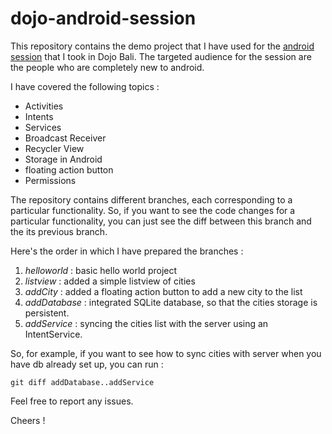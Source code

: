 # dojo-android-session
This repository contains the demo project that I have used for the [android session](https://www.facebook.com/events/191970791469103/) that I took in Dojo Bali.
The targeted audience for the session are the people who are completely new to android.


I have covered the following topics :

- Activities
- Intents
- Services
- Broadcast Receiver
- Recycler View
- Storage in Android
- floating action button
- Permissions


The repository contains different branches, each corresponding to a particular functionality. So, if you want to see the code changes for a particular functionality, you can just see the diff between this branch and the its previous branch. 

Here's the order in which I have prepared the branches :

1. *helloworld* : basic hello world project
2. *listview* : added a simple listview of cities
3. *addCity* : added a floating action button to add a new city to the list
4. *addDatabase* : integrated SQLite database, so that the cities storage is persistent.
5. *addService* : syncing the cities list with the server using an IntentService.

So, for example, if you want to see how to sync cities with server when you have db already set up, you can run :

`git diff addDatabase..addService`

Feel free to report any issues.

Cheers !


